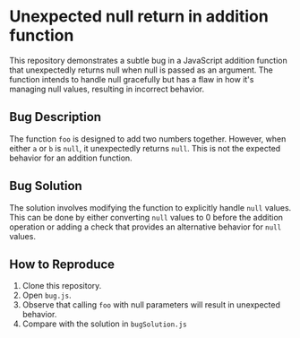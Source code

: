 # Unexpected null return in addition function

This repository demonstrates a subtle bug in a JavaScript addition function that unexpectedly returns null when null is passed as an argument.  The function intends to handle null gracefully but has a flaw in how it's managing null values, resulting in incorrect behavior.

## Bug Description

The function `foo` is designed to add two numbers together. However, when either `a` or `b` is `null`, it unexpectedly returns `null`. This is not the expected behavior for an addition function.

## Bug Solution

The solution involves modifying the function to explicitly handle `null` values. This can be done by either converting `null` values to 0 before the addition operation or adding a check that provides an alternative behavior for `null` values.

## How to Reproduce

1. Clone this repository.
2. Open `bug.js`.
3. Observe that calling `foo` with null parameters will result in unexpected behavior.
4. Compare with the solution in `bugSolution.js`
